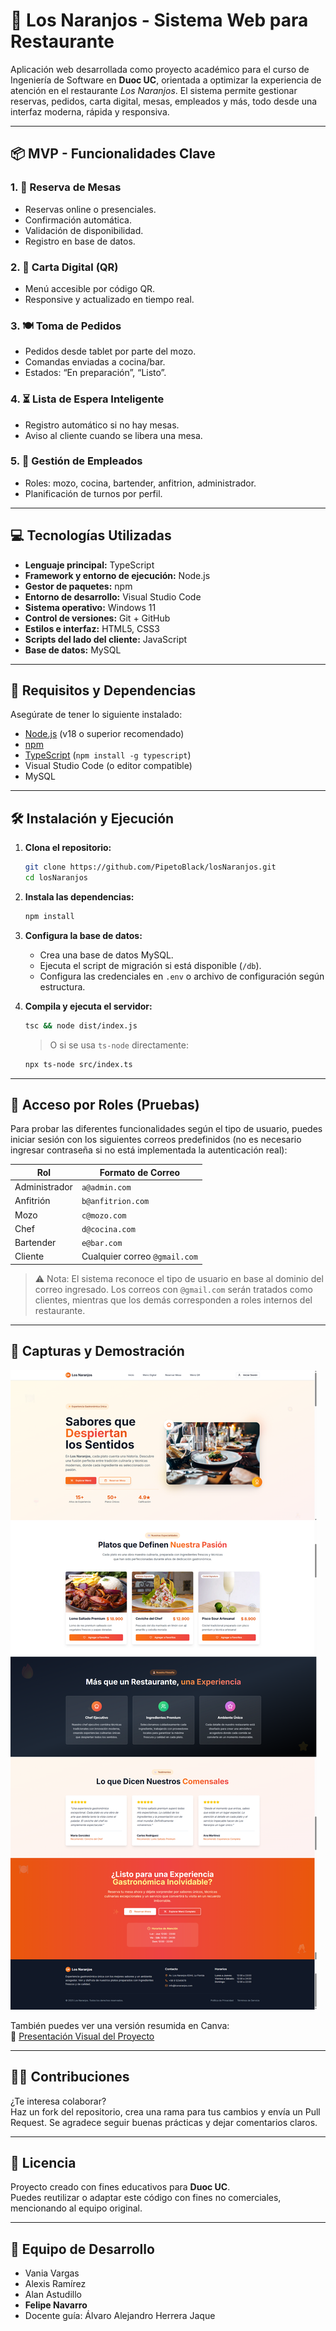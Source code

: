 # 🍊 Los Naranjos - Sistema Web para Restaurante

Aplicación web desarrollada como proyecto académico para el curso de Ingeniería de Software en **Duoc UC**, orientada a optimizar la experiencia de atención en el restaurante *Los Naranjos*. El sistema permite gestionar reservas, pedidos, carta digital, mesas, empleados y más, todo desde una interfaz moderna, rápida y responsiva.

---

## 📦 MVP - Funcionalidades Clave

### 1. 📅 **Reserva de Mesas**
- Reservas online o presenciales.
- Confirmación automática.
- Validación de disponibilidad.
- Registro en base de datos.

### 2. 📲 **Carta Digital (QR)**
- Menú accesible por código QR.
- Responsive y actualizado en tiempo real.

### 3. 🍽️ **Toma de Pedidos**
- Pedidos desde tablet por parte del mozo.
- Comandas enviadas a cocina/bar.
- Estados: “En preparación”, “Listo”.

### 4. ⏳ **Lista de Espera Inteligente**
- Registro automático si no hay mesas.
- Aviso al cliente cuando se libera una mesa.

### 5. 👥 **Gestión de Empleados**
- Roles: mozo, cocina, bartender, anfitrion, administrador.
- Planificación de turnos por perfil.

---

## 💻 Tecnologías Utilizadas

- **Lenguaje principal:** TypeScript  
- **Framework y entorno de ejecución:** Node.js  
- **Gestor de paquetes:** npm  
- **Entorno de desarrollo:** Visual Studio Code  
- **Sistema operativo:** Windows 11  
- **Control de versiones:** Git + GitHub  
- **Estilos e interfaz:** HTML5, CSS3  
- **Scripts del lado del cliente:** JavaScript  
- **Base de datos:** MySQL  

---

## 🔧 Requisitos y Dependencias

Asegúrate de tener lo siguiente instalado:

- [Node.js](https://nodejs.org/) (v18 o superior recomendado)
- [npm](https://www.npmjs.com/)
- [TypeScript](https://www.typescriptlang.org/) (`npm install -g typescript`)
- Visual Studio Code (o editor compatible)
- MySQL

---

## 🛠️ Instalación y Ejecución

1. **Clona el repositorio:**

   ```bash
   git clone https://github.com/PipetoBlack/losNaranjos.git
   cd losNaranjos
   ```

2. **Instala las dependencias:**

   ```bash
   npm install
   ```

3. **Configura la base de datos:**
   - Crea una base de datos MySQL.
   - Ejecuta el script de migración si está disponible (`/db`).
   - Configura las credenciales en `.env` o archivo de configuración según estructura.

4. **Compila y ejecuta el servidor:**

   ```bash
   tsc && node dist/index.js
   ```

   > O si se usa `ts-node` directamente:

   ```bash
   npx ts-node src/index.ts
   ```

---

## 🔐 Acceso por Roles (Pruebas)

Para probar las diferentes funcionalidades según el tipo de usuario, puedes iniciar sesión con los siguientes correos predefinidos (no es necesario ingresar contraseña si no está implementada la autenticación real):

| Rol          | Formato de Correo               |
|--------------|---------------------------------|
| Administrador| `a@admin.com`                   |
| Anfitrión    | `b@anfitrion.com`               |
| Mozo         | `c@mozo.com`                    |
| Chef         | `d@cocina.com`                  |
| Bartender    | `e@bar.com`                     |
| Cliente      | Cualquier correo `@gmail.com`   |

> ⚠️ Nota: El sistema reconoce el tipo de usuario en base al dominio del correo ingresado. Los correos con `@gmail.com` serán tratados como clientes, mientras que los demás corresponden a roles internos del restaurante.

---

## 🎨 Capturas y Demostración

![Inicio](https://github.com/PipetoBlack/losNaranjos/blob/c5eefaa742e7910208a87e39f87093695292b3f8/Los-Naranjos-IMG-WEB/Inicio.png)

También puedes ver una versión resumida en Canva:  
📎 [Presentación Visual del Proyecto](https://www.canva.com/design/DAGrgcDXVew/nnC86kj7hhX_SkQdBuOYNw/edit)

---

## 🙋‍♂️ Contribuciones

¿Te interesa colaborar?  
Haz un fork del repositorio, crea una rama para tus cambios y envía un Pull Request. Se agradece seguir buenas prácticas y dejar comentarios claros.

---

## 📄 Licencia

Proyecto creado con fines educativos para **Duoc UC**.  
Puedes reutilizar o adaptar este código con fines no comerciales, mencionando al equipo original.

---

## 👥 Equipo de Desarrollo

- Vania Vargas  
- Alexis Ramírez  
- Alan Astudillo  
- **Felipe Navarro**  
- Docente guía: Álvaro Alejandro Herrera Jaque
